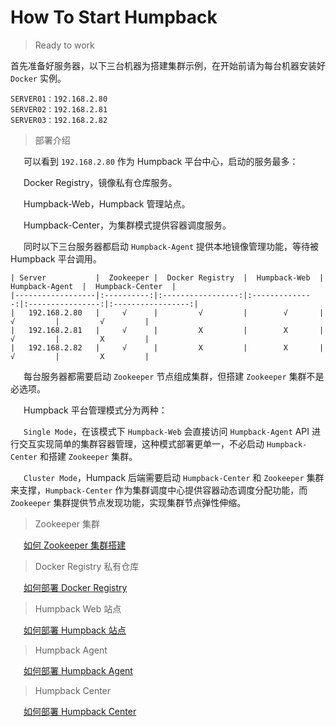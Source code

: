 # How To Start Humpback

> Ready to work   

首先准备好服务器，以下三台机器为搭建集群示例，在开始前请为每台机器安装好 `Docker` 实例。   

```
SERVER01：192.168.2.80 
SERVER02：192.168.2.81
SERVER03：192.168.2.82 
```

> 部署介绍

&ensp;&ensp;&ensp;可以看到 `192.168.2.80` 作为 Humpback 平台中心，启动的服务最多：   

&ensp;&ensp;&ensp;Docker Registry，镜像私有仓库服务。    

&ensp;&ensp;&ensp;Humpback-Web，Humpback 管理站点。      

&ensp;&ensp;&ensp;Humpback-Center，为集群模式提供容器调度服务。   

&ensp;&ensp;&ensp;同时以下三台服务器都启动 `Humpback-Agent` 提供本地镜像管理功能，等待被 Humpback 平台调用。   

```
| Server           |  Zookeeper |  Docker Registry  |  Humpback-Web  |  Humpback-Agent  |  Humpback-Center  |
|------------------|:----------:|:-----------------:|:--------------:|:----------------:|:-----------------:|
|   192.168.2.80   |     √      |         √         |        √       |        √         |         √         |
|   192.168.2.81   |     √      |         X         |        X       |        √         |         X         |
|   192.168.2.82   |     √      |         X         |        X       |        √         |         X         |
```

&ensp;&ensp;&ensp;每台服务器都需要启动 `Zookeeper` 节点组成集群，但搭建 `Zookeeper` 集群不是必选项。   
  
&ensp;&ensp;&ensp;Humpback 平台管理模式分为两种：   

&ensp;&ensp;&ensp;`Single Mode`，在该模式下 `Humpback-Web` 会直接访问 `Humpback-Agent` API 进行交互实现简单的集群容器管理，这种模式部署更单一，不必启动 `Humpback-Center` 和搭建 `Zookeeper` 集群。   

&ensp;&ensp;&ensp;`Cluster Mode`，Humpack 后端需要启动 `Humpback-Center` 和 `Zookeeper` 集群来支撑，`Humpback-Center` 作为集群调度中心提供容器动态调度分配功能，而 `Zookeeper` 集群提供节点发现功能，实现集群节点弹性伸缩。

> Zookeeper 集群

&ensp;&ensp;&ensp;[如何 Zookeeper 集群搭建](run-zookeeper.md) 

> Docker Registry 私有仓库

&ensp;&ensp;&ensp;[如何部署 Docker Registry](run-registry.md)

> Humpback Web 站点

&ensp;&ensp;&ensp;[如何部署 Humpback 站点](run-humpback-web.md)

> Humpback Agent

&ensp;&ensp;&ensp;[如何部署 Humpback Agent](run-humpback-agent.md)

> Humpback Center

&ensp;&ensp;&ensp;[如何部署 Humpback Center](run-humpback-center.md)









 
